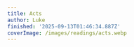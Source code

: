 ```yaml
---
title: Acts
author: Luke
finished: '2025-09-13T01:46:34.887Z'
coverImage: /images/readings/acts.webp
---
```

